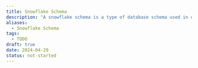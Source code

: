 ```yaml
---
title: Snowflake Schema
description: "A snowflake schema is a type of database schema used in data warehousing where a centralized fact table is connected to multiple dimension tables in a hierarchical manner. "
aliases:
  - Snowflake Schema
tags:
  - TODO
draft: true
date: 2024-04-29
status: not-started
---
```

